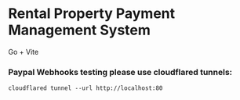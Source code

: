 # Rental Property Payment Management System

Go + Vite

### Paypal Webhooks testing please use cloudflared tunnels: 
``` cloudflared tunnel --url http://localhost:80 ```